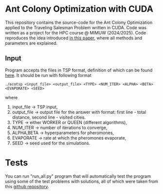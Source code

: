 # Ant Colony Optimization with CUDA

This repository contains the source-code for the Ant Colony Optimization applied to the Traveling Salesman Problem written in CUDA.
Code was written as a project for the HPC course @ MIMUW (2024/2025). Code reproduces the idea introduced
[in this paper](https://doi.org/10.1016/j.jpdc.2012.01.002), where all methods and parameters are explained.

## Input
Program accepts the files in TSP format, definition of which can be found [here](http://comopt.ifi.uni-heidelberg.de/software/TSPLIB95/).
It should be run with following format 
```
./acotsp <input_file> <output_file> <TYPE> <NUM_ITER> <ALPHA> <BETA> <EVAPORATE> <SEED>

```
where
1. input_file -> TSP input,
2. output_file -> output file for the answer with format: first line - total distance, second line - visited cities.
3. TYPE -> either WORKER or QUEEN (different algorithms),
4. NUM_ITER -> number of iterations to converge,
5. ALPHA,BETA -> hyperparameters for pheromones,
6. EVAPORATE -> rate at which the pheromones evaporate,
7. SEED -> seed used for the simulations.

# Tests
You can run "run_all.py" program that will automatically test the program using some of the test problems with solutions, 
all of which were taken from this [github repository](https://github.com/mastqe/tsplib/blob/master/solutions).